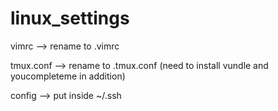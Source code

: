 # linux_settings

vimrc --> rename to .vimrc

tmux.conf --> rename to .tmux.conf (need to install vundle and youcompleteme in addition)

config --> put inside ~/.ssh
